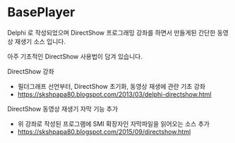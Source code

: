 # BasePlayer

Delphi 로 작성되었으며 DirectShow 프로그래밍 강좌를 하면서 만들게된 간단한 동영상 재생기 소스 입니다. 

아주 기초적인 DirectShow 사용법이 담겨 있습니다. 

DirectShow 강좌
- 필더그래프 선언부터, DirectShow 초기화, 동영상 재생에 관란 기초 강좌 
- https://skshpapa80.blogspot.com/2013/03/delphi-directshow.html

DirectShow 동영상 재생기 자막 기능 추가
- 위 강좌로 작성된 프로그램에 SMI 확장자인 자막파일을 읽어오는 소스 추가 
- https://skshpapa80.blogspot.com/2015/09/directshow.html
